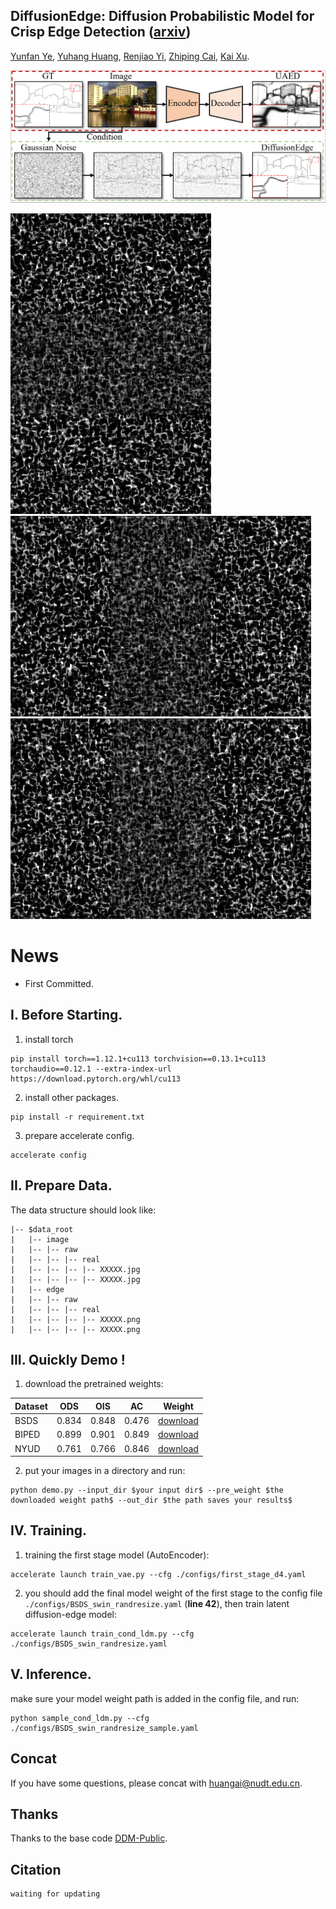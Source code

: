 ## DiffusionEdge: Diffusion Probabilistic Model for Crisp Edge Detection  ([arxiv]())
[Yunfan Ye](https://yunfan1202.github.io), [Yuhang Huang](https://github.com/GuHuangAI), [Renjiao Yi](https://renjiaoyi.github.io/), [Zhiping Cai](), [Kai Xu](http://kevinkaixu.net/index.html).

![Teaser](assets/teaser.png)

![](assets/denoising_process/2018/test.gif)
![](assets/denoising_process/3063/test.gif)
![](assets/denoising_process/5096/test.gif)

# News
- First Committed. 

## I. Before Starting.
1. install torch
~~~
pip install torch==1.12.1+cu113 torchvision==0.13.1+cu113 torchaudio==0.12.1 --extra-index-url https://download.pytorch.org/whl/cu113
~~~
2. install other packages.
~~~
pip install -r requirement.txt
~~~
3. prepare accelerate config.
~~~
accelerate config
~~~

## II. Prepare Data.
The data structure should look like:
```commandline
|-- $data_root
|   |-- image
|   |-- |-- raw
|   |-- |-- |-- real
|   |-- |-- |-- |-- XXXXX.jpg
|   |-- |-- |-- |-- XXXXX.jpg
|   |-- edge
|   |-- |-- raw
|   |-- |-- |-- real
|   |-- |-- |-- |-- XXXXX.png
|   |-- |-- |-- |-- XXXXX.png
```

## III. Quickly Demo !
1. download the pretrained weights:  

| Dataset | ODS   | OIS   | AC    | Weight       |
|---------|-------|-------|-------|--------------|
| BSDS    | 0.834 | 0.848 | 0.476 | [download]() |
| BIPED   | 0.899 | 0.901 | 0.849 | [download]() |
| NYUD    | 0.761 | 0.766 | 0.846 | [download]() |

2. put your images in a directory and run:
~~~
python demo.py --input_dir $your input dir$ --pre_weight $the downloaded weight path$ --out_dir $the path saves your results$
~~~

## IV. Training.
1. training the first stage model (AutoEncoder):
~~~
accelerate launch train_vae.py --cfg ./configs/first_stage_d4.yaml
~~~
2. you should add the final model weight of the first stage to the config file `./configs/BSDS_swin_randresize.yaml` (**line 42**), then train latent diffusion-edge model:
~~~
accelerate launch train_cond_ldm.py --cfg ./configs/BSDS_swin_randresize.yaml
~~~

## V. Inference.
make sure your model weight path is added in the config file, and run:
~~~
python sample_cond_ldm.py --cfg ./configs/BSDS_swin_randresize_sample.yaml
~~~

## Concat
If you have some questions, please concat with huangai@nudt.edu.cn.
## Thanks
Thanks to the base code [DDM-Public](https://github.com/GuHuangAI/DDM-Public).
## Citation
~~~
waiting for updating
~~~